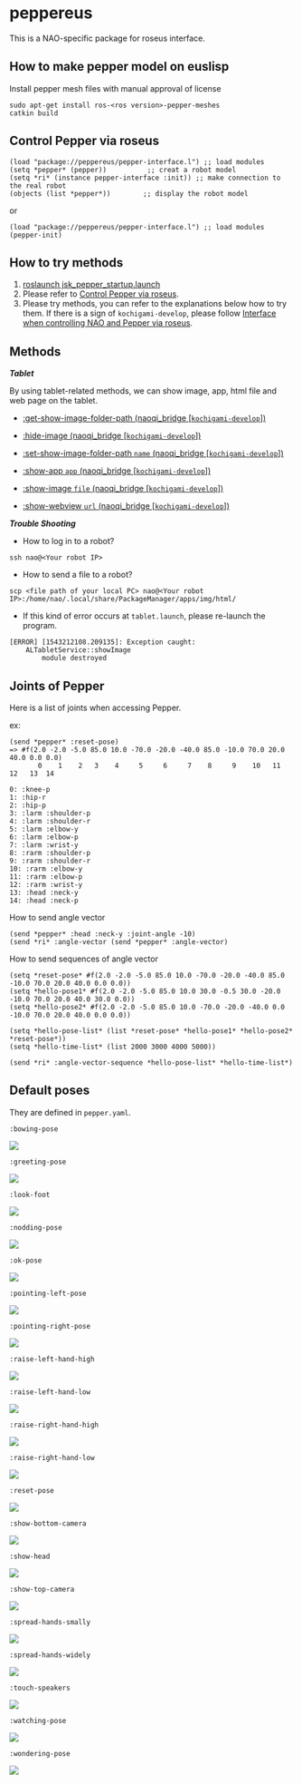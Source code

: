 peppereus
=========

This is a NAO-specific package for roseus interface.

How to make pepper model on euslisp
-----------------------------------

Install pepper mesh files with manual approval of license
```
sudo apt-get install ros-<ros version>-pepper-meshes
catkin build
```

Control Pepper via roseus
-------------------------

```
(load "package://peppereus/pepper-interface.l") ;; load modules
(setq *pepper* (pepper))          ;; creat a robot model
(setq *ri* (instance pepper-interface :init)) ;; make connection to the real robot
(objects (list *pepper*))        ;; display the robot model
```
or

```
(load "package://peppereus/pepper-interface.l") ;; load modules
(pepper-init)
```

How to try methods
------------------

1. [roslaunch jsk_pepper_startup.launch](../jsk_pepper_statup/README.md)  
2. Please refer to [Control Pepper via roseus](https://github.com/jsk-ros-pkg/jsk_robot/blob/master/jsk_naoqi_robot/peppereus/README.md#control-pepper-via-roseus).  
3. Please try methods, you can refer to the explanations below how to try them. If there is a sign of `kochigami-develop`, please follow [Interface when controlling NAO and Pepper via roseus](../README.md#interface-when-controlling-nao-and-pepper-via-roseus). 

Methods
-------

***Tablet***  

By using tablet-related methods, we can show image, app, html file and web page on the tablet.  

- [:get-show-image-folder-path (naoqi_bridge [`kochigami-develop`])](doc/get_show_image_folder_path.md)  

- [:hide-image (naoqi_bridge [`kochigami-develop`])](doc/hide_image.md)  

- [:set-show-image-folder-path `name` (naoqi_bridge [`kochigami-develop`])](doc/set_show_image_folder_path.md)  

- [:show-app `app` (naoqi_bridge [`kochigami-develop`])](doc/show_app.md)  

- [:show-image `file` (naoqi_bridge [`kochigami-develop`])](doc/show_image.md)  

- [:show-webview `url` (naoqi_bridge [`kochigami-develop`])](doc/show_webview.md)

***Trouble Shooting***

- How to log in to a robot?
```
ssh nao@<Your robot IP>
```

- How to send a file to a robot?
```
scp <file path of your local PC> nao@<Your robot IP>:/home/nao/.local/share/PackageManager/apps/img/html/
```

- If this kind of error occurs at `tablet.launch`, please re-launch the program. 
```
[ERROR] [1543212108.209135]: Exception caught:
	ALTabletService::showImage
		module destroyed
```

Joints of Pepper
----------------

Here is a list of joints when accessing Pepper.

ex:  
```
(send *pepper* :reset-pose)
=> #f(2.0 -2.0 -5.0 85.0 10.0 -70.0 -20.0 -40.0 85.0 -10.0 70.0 20.0 40.0 0.0 0.0)
       0    1    2   3    4     5     6     7    8     9    10   11   12   13  14
```

```
0: :knee-p
1: :hip-r
2: :hip-p
3: :larm :shoulder-p
4: :larm :shoulder-r
5: :larm :elbow-y
6: :larm :elbow-p
7: :larm :wrist-y
8: :rarm :shoulder-p
9: :rarm :shoulder-r
10: :rarm :elbow-y
11: :rarm :elbow-p
12: :rarm :wrist-y
13: :head :neck-y
14: :head :neck-p
```

How to send angle vector

```
(send *pepper* :head :neck-y :joint-angle -10)
(send *ri* :angle-vector (send *pepper* :angle-vector)
```

How to send sequences of angle vector

```
(setq *reset-pose* #f(2.0 -2.0 -5.0 85.0 10.0 -70.0 -20.0 -40.0 85.0 -10.0 70.0 20.0 40.0 0.0 0.0))
(setq *hello-pose1* #f(2.0 -2.0 -5.0 85.0 10.0 30.0 -0.5 30.0 -20.0 -10.0 70.0 20.0 40.0 30.0 0.0))
(setq *hello-pose2* #f(2.0 -2.0 -5.0 85.0 10.0 -70.0 -20.0 -40.0 0.0 -10.0 70.0 20.0 40.0 0.0 0.0))

(setq *hello-pose-list* (list *reset-pose* *hello-pose1* *hello-pose2* *reset-pose*))
(setq *hello-time-list* (list 2000 3000 4000 5000))

(send *ri* :angle-vector-sequence *hello-pose-list* *hello-time-list*)
```

Default poses
-------------

They are defined in `pepper.yaml`.

`:bowing-pose`

![](doc/img/bowing-pose.png)

`:greeting-pose`

![](doc/img/greeting-pose.png)

`:look-foot`

![](doc/img/look-foot.png)

`:nodding-pose`

![](doc/img/nodding-pose.png)

`:ok-pose`

![](doc/img/ok-pose.png)

`:pointing-left-pose`

![](doc/img/pointing-left-pose.png)

`:pointing-right-pose`

![](doc/img/pointing-right-pose.png)

`:raise-left-hand-high`

![](doc/img/raise-left-hand-high.png)

`:raise-left-hand-low`

![](doc/img/raise-left-hand-low.png)

`:raise-right-hand-high`

![](doc/img/raise-right-hand-high.png)

`:raise-right-hand-low`

![](doc/img/raise-right-hand-low.png)

`:reset-pose`

![](doc/img/reset-pose.png)

`:show-bottom-camera`

![](doc/img/show-bottom-camera.png)

`:show-head`

![](doc/img/show-head.png)

`:show-top-camera`

![](doc/img/show-top-camera.png)

`:spread-hands-smally`

![](doc/img/spread-hands-smally.png)

`:spread-hands-widely`

![](doc/img/spread-hands-widely.png)

`:touch-speakers`

![](doc/img/touch-speakers.png)

`:watching-pose`

![](doc/img/watching-pose.png)

`:wondering-pose`

![](doc/img/wondering-pose.png)